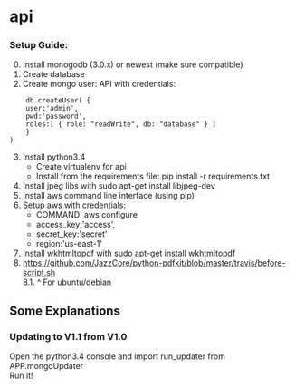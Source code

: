 # api

### Setup Guide:

0. Install monogodb (3.0.x) or newest (make sure compatible)
1. Create database
2. Create mongo user: API with credentials:  
```
    db.createUser( {  
    user:'admin',  
    pwd:'password',  
    roles:[ { role: "readWrite", db: "database" } ]
    }
)
```
3. Install python3.4  
    * Create virtualenv for api  
    * Install from the requirements file: pip install -r requirements.txt  
4. Install jpeg libs with sudo apt-get install libjpeg-dev  
5. Install aws command line interface (using pip)  
6. Setup aws with credentials:  
    * COMMAND: aws configure
    * access_key:'access',
    * secret_key:'secret'
    * region:'us-east-1'
7. Install wkhtmltopdf with sudo apt-get install wkhtmltopdf  
8. https://github.com/JazzCore/python-pdfkit/blob/master/travis/before-script.sh  
8.1. ^ For ubuntu/debian  
    
## Some Explanations

### Updating to V1.1 from V1.0  
Open the python3.4 console and import run_updater from APP.mongoUpdater  
Run it!
